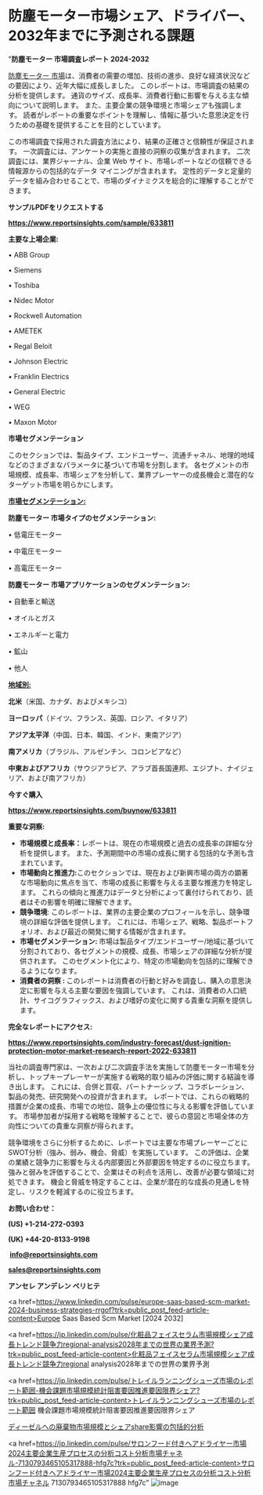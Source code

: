 # 防塵モーター市場シェア、ドライバー、2032年までに予測される課題

"<strong>防塵モーター 市場調査レポート 2024-2032</strong>

<a href=https://www.reportsinsights.com/sample/633811>防塵モーター 市場</a>は、消費者の需要の増加、技術の進歩、良好な経済状況などの要因により、近年大幅に成長しました。 このレポートは、市場調査の結果の分析を提供します。 通貨のサイズ、成長率、消費者行動に影響を与える主な傾向について説明します。 また、主要企業の競争環境と市場シェアも強調します。 読者がレポートの重要なポイントを理解し、情報に基づいた意思決定を行うための基礎を提供することを目的としています。

この市場調査で採用された調査方法により、結果の正確さと信頼性が保証されます。 一次調査には、アンケートの実施と直接の洞察の収集が含まれます。 二次調査には、業界ジャーナル、企業 Web サイト、市場レポートなどの信頼できる情報源からの包括的なデータ マイニングが含まれます。 定性的データと定量的データを組み合わせることで、市場のダイナミクスを総合的に理解することができます。

<strong><b>サンプルPDFをリクエストする</b></strong>

<a href=https://www.reportsinsights.com/sample/633811><strong><u>https://www.reportsinsights.com/sample/633811</u></strong></a>

<strong>主要な上場企業:</strong>

• ABB Group

• Siemens

• Toshiba

• Nidec Motor

• Rockwell Automation

• AMETEK

• Regal Beloit

• Johnson Electric

• Franklin Electrics

• General Electric

• WEG

• Maxon Motor

<strong>市場セグメンテーション</strong>

このセクションでは、製品タイプ、エンドユーザー、流通チャネル、地理的地域などのさまざまなパラメータに基づいて市場を分割します。 各セグメントの市場規模、成長率、市場シェアを分析して、業界プレーヤーの成長機会と潜在的なターゲット市場を明らかにします。

<strong><u>市場セグメンテーション</u></strong><strong><u>:</u></strong>

<strong>防塵モーター 市場タイプのセグメンテーション:</strong>

• 低電圧モーター

• 中電圧モーター

• 高電圧モーター

<strong>防塵モーター 市場アプリケーションのセグメンテーション:</strong>

• 自動車と輸送

• オイルとガス

• エネルギーと電力

• 鉱山

• 他人

<strong><u>地域別</u></strong><strong><u>:</u></strong>

<strong>北米</strong>（米国、カナダ、およびメキシコ）

<strong>ヨーロッパ</strong>（ドイツ、フランス、英国、ロシア、イタリア）

<strong>アジア太平洋</strong>（中国、日本、韓国、インド、東南アジア）

<strong>南アメリカ</strong>（ブラジル、アルゼンチン、コロンビアなど）

<strong>中東およびアフリカ</strong>（サウジアラビア、アラブ首長国連邦、エジプト、ナイジェリア、および南アフリカ）

<strong>今すぐ購入</strong>

<a href=https://www.reportsinsights.com/buynow/633811><strong><u>https://www.reportsinsights.com/buynow/633811</u></strong></a>

<strong>重要な洞察:</strong>
<ul>
  <li><strong>市場規模と成長率：</strong>レポートは、現在の市場規模と過去の成長率の詳細な分析を提供します。 また、予測期間中の市場の成長に関する包括的な予測も含まれています。</li>
  <li><strong>市場動向と推進力:</strong>このセクションでは、現在および新興市場の両方の顕著な市場動向に焦点を当て、市場の成長に影響を与える主要な推進力を特定します。 これらの傾向と推進力はデータと分析によって裏付けられており、読者はその影響を明確に理解できます。</li>
  <li><strong>競争環境</strong>: このレポートは、業界の主要企業のプロフィールを示し、競争環境の詳細な評価を提供します。 これには、市場シェア、戦略、製品ポートフォリオ、および最近の開発に関する情報が含まれます。</li>
  <li><strong>市場セグメンテーション: </strong>市場は製品タイプ/エンドユーザー/地域に基づいて分割されており、各セグメントの規模、成長、市場シェアの詳細な分析が提供されます。 このセグメント化により、特定の市場動向を包括的に理解できるようになります。</li>
  <li><strong>消費者の洞察 : </strong>このレポートは消費者の行動と好みを調査し、購入の意思決定に影響を与える主要な要因を強調しています。 これは、消費者の人口統計、サイコグラフィックス、および嗜好の変化に関する貴重な洞察を提供します。</li>
</ul>
<strong>完全なレポートにアクセス:</strong>

<a href=https://www.reportsinsights.com/industry-forecast/dust-ignition-protection-motor-market-research-report-2022-633811><strong><u><b>https://www.reportsinsights.com/industry-forecast/dust-ignition-protection-motor-market-research-report-2022-633811</b></u></strong></a>

当社の調査専門家は、一次および二次調査手法を実施して防塵モーター市場を分析し、トップキープレーヤーが実施する戦略的取り組みの評価に関する結論を導き出します。 これには、合併と買収、パートナーシップ、コラボレーション、製品の発売、研究開発への投資が含まれます。 レポートでは、これらの戦略的措置が企業の成長、市場での地位、競争上の優位性に与える影響を評価しています。 市場参加者が採用する戦略を理解することで、彼らの意図と市場全体の方向性についての貴重な洞察が得られます。

競争環境をさらに分析するために、レポートでは主要な市場プレーヤーごとにSWOT分析（強み、弱み、機会、脅威）を実施しています。 この評価は、企業の業績と競争力に影響を与える内部要因と外部要因を特定するのに役立ちます。 強みと弱みを評価することで、企業はその利点を活用し、改善が必要な領域に対処できます。 機会と脅威を特定することは、企業が潜在的な成長の見通しを特定し、リスクを軽減するのに役立ちます。

<strong>お問い合わせ：</strong>

<strong>(US) +1-214-272-0393</strong>

<strong>(UK) +44-20-8133-9198</strong>

<strong> </strong><a href=info@reportsinsights.com><strong><u>info@reportsinsights.com</u></strong></a>

<a href=sales@reportsinsights.com><strong><u>sales@reportsinsights.com</u></strong></a>

<strong>アンセレ アンデレン ベリヒテ</strong>

<a href=https://www.linkedin.com/pulse/europe-saas-based-scm-market-2024-business-strategies-rrgof?trk=public_post_feed-article-content>Europe Saas Based Scm Market [2024 2032]</a>

<a href=https://jp.linkedin.com/pulse/化粧品フェイスセラム市場規模シェア成長トレンド競争力regional-analysis2028年までの世界の業界予測?trk=public_post_feed-article-content>化粧品フェイスセラム市場規模シェア成長トレンド競争力regional analysis2028年までの世界の業界予測</a>

<a href=https://jp.linkedin.com/pulse/トレイルランニングシューズ市場のレポート範囲-機会課題市場規模統計阻害要因推進要因限界シェア?trk=public_post_feed-article-content>トレイルランニングシューズ市場のレポート範囲 機会課題市場規模統計阻害要因推進要因限界シェア</a>

<a href=https://www.linkedin.com/pulse/ディーゼルへの廃棄物市場規模とシェアshare影響の包括的分析-reportsinsights-pvt-ltd-xlw5f/>ディーゼルへの廃棄物市場規模とシェアshare影響の包括的分析</a>

<a href=https://jp.linkedin.com/pulse/サロンフード付きヘアドライヤー市場2024主要企業生産プロセスの分析コスト分析市場チャネル-7130793465105317888-hfg7c?trk=public_post_feed-article-content>サロンフード付きヘアドライヤー市場2024主要企業生産プロセスの分析コスト分析市場チャネル 7130793465105317888 hfg7c</a>"
![image](https://github.com/gayatrid12/RIBusiness/assets/158473851/3bac610f-3667-4ed5-8e69-e4872efb7317)
